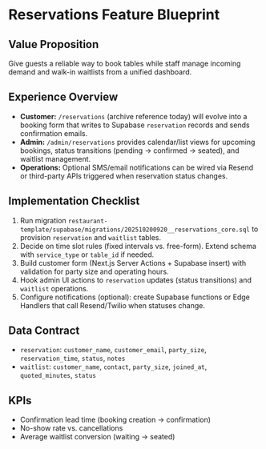 # Reservations Feature Blueprint

## Value Proposition
Give guests a reliable way to book tables while staff manage incoming demand and walk-in waitlists from a unified dashboard.

## Experience Overview
- **Customer:** `/reservations` (archive reference today) will evolve into a booking form that writes to Supabase `reservation` records and sends confirmation emails.
- **Admin:** `/admin/reservations` provides calendar/list views for upcoming bookings, status transitions (pending → confirmed → seated), and waitlist management.
- **Operations:** Optional SMS/email notifications can be wired via Resend or third-party APIs triggered when reservation status changes.

## Implementation Checklist
1. Run migration `restaurant-template/supabase/migrations/202510200920__reservations_core.sql` to provision `reservation` and `waitlist` tables.
2. Decide on time slot rules (fixed intervals vs. free-form). Extend schema with `service_type` or `table_id` if needed.
3. Build customer form (Next.js Server Actions + Supabase insert) with validation for party size and operating hours.
4. Hook admin UI actions to `reservation` updates (status transitions) and `waitlist` operations.
5. Configure notifications (optional): create Supabase functions or Edge Handlers that call Resend/Twilio when statuses change.

## Data Contract
- `reservation`: `customer_name`, `customer_email`, `party_size`, `reservation_time`, `status`, `notes`
- `waitlist`: `customer_name`, `contact`, `party_size`, `joined_at`, `quoted_minutes`, `status`

## KPIs
- Confirmation lead time (booking creation → confirmation)
- No-show rate vs. cancellations
- Average waitlist conversion (waiting → seated)
